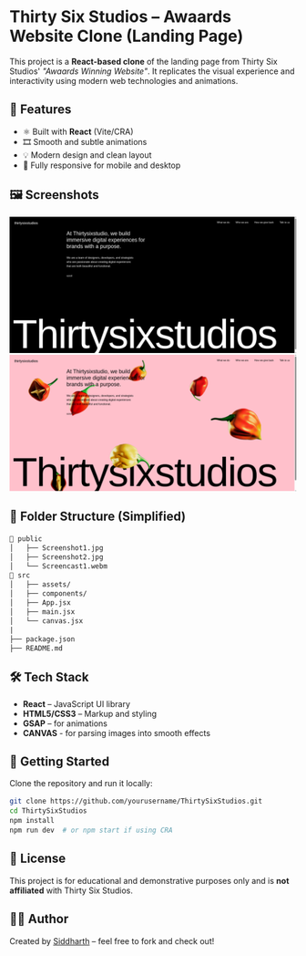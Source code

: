 # Thirty Six Studios – Awaards Website Clone (Landing Page)

This project is a **React-based clone** of the landing page from Thirty Six Studios' *"Awaards Winning Website"*. It replicates the visual experience and interactivity using modern web technologies and animations.

## 🚀 Features

- ⚛️ Built with **React** (Vite/CRA)
- 🎞️ Smooth and subtle animations
- 💡 Modern design and clean layout
- 📱 Fully responsive for mobile and desktop

## 🖼️ Screenshots

![Screenshot 1](public/Screenshot1.png)
![Screenshot 2](public/Screenshot2.png)

## 📁 Folder Structure (Simplified)

```
📁 public
│   ├── Screenshot1.jpg
│   ├── Screenshot2.jpg
│   └── Screencast1.webm
📁 src
│   ├── assets/
│   ├── components/
│   ├── App.jsx
│   ├── main.jsx
│   └── canvas.jsx
|
├── package.json
├── README.md
```

## 🛠️ Tech Stack

- **React** – JavaScript UI library
- **HTML5/CSS3** – Markup and styling
- **GSAP** – for animations
- **CANVAS** - for parsing images into smooth effects

## 🚧 Getting Started

Clone the repository and run it locally:

```bash
git clone https://github.com/yourusername/ThirtySixStudios.git
cd ThirtySixStudios
npm install
npm run dev  # or npm start if using CRA
```

## 📄 License

This project is for educational and demonstrative purposes only and is **not affiliated** with Thirty Six Studios.

## 👨‍💻 Author

Created by [Siddharth](https://github.com/sidd190) – feel free to fork and check out!
